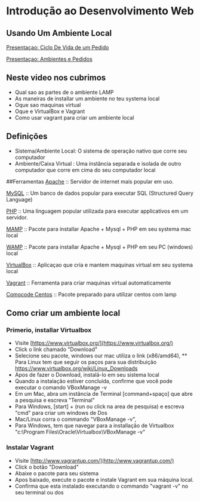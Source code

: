 
# Introdução ao Desenvolvimento Web
## Usando Um Ambiente Local

[Presentaçao: Ciclo De Vida de um Pedido](http://slides.com/comocode/lesson_1-ciclo_de_vida/)

[Presentaçao: Ambientes e Pedidos ](http://slides.com/comocode/lesson_1_introducao_a_web/)


## Neste video nos cubrimos

* Qual sao as partes de o ambiente LAMP
* As maneiras de installar um ambiente no teu systema local
* Oque sao maquinas virtual
* Oque e VirtualBox e Vagrant
* Como usar vagrant para criar um ambiente local

## Definições
* Sistema/Ambiente Local: O sistema de operação nativo que corre seu computador
* Ambiente/Caixa Virtual : Uma instância separada e isolada de outro computador que corre em cima do seu computador local

##Ferramentas
[Apache](http://www.apache.org) :: Servidor de internet mais popular em uso.

[MySQL](http://dev.mysql.com) :: Um banco de dados popular para executar SQL (Structured Query Language)

[PHP](http://php.net) :: Uma linguagem popular utilizada para executar applicativos em um servidor.

[MAMP](http://www.mamp.info/en/) :: Pacote para installar Apache + Mysql + PHP em seu systema mac local

[WAMP](http://www.wampserver.com/) :: Pacote para installar Apache + Mysql + PHP em seu PC (windows) local

[VirtualBox](http://virtualbox.org) :: Aplicaçao que cria e mantem maquinas virtual em seu systema local

[Vagrant](http://vagrantup.com) :: Ferramenta para criar maquinas virtual automaticamente

[Comocode Centos](http://www.github.com/comocode/centos) :: Pacote preparado para utilizar centos com lamp 


## Como criar um ambiente local

### Primerio, installar Virtualbox
* Visite [https://www.virtualbox.org/](https://www.virtualbox.org/)
* Click o link chamado "Download"
* Selecione seu pacote, windows our mac utiliza o link (x86/amd64), 
** Para Linux tem que seguir os paços para sua distribuição https://www.virtualbox.org/wiki/Linux_Downloads  
* Apos de fazer o Download, instalá-lo em seu sistema local
* Quando a instalação estiver concluída, confirme que você pode executar o comando VBoxManage -v
* Em um Mac, abra um instância de Terminal [command+spaço] que abre a pesquisa e escreva "Terminal" 
* Para Windows, [start] + (run ou click na area de pesquisa) e escreva "cmd" para criar um windows de Dos 
* Mac/Linux corra o commando "VBoxManage -v", 
* Para Windows, tem que navegar para a installação de Virtualbox "c:\Program Files\Oracle\Virtualbox\VBoxManage -v"

### Instalar Vagrant
* Visite [http://www.vagrantup.com/](http://www.vagrantup.com/)
* Click o botão "Download" 
* Abaixe o pacote para seu sistema 
* Apos baixado, execute o pacote e instale Vagrant em sua máquina local.
* Confirma que esta instalado executando o commando "vagrant -v" no seu terminal ou dos 









    
